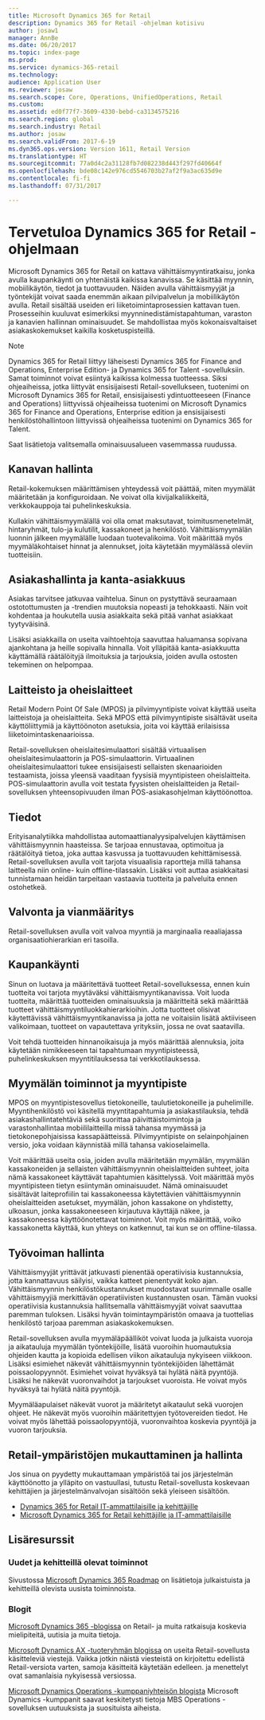 ```yaml
---
title: Microsoft Dynamics 365 for Retail
description: Dynamics 365 for Retail -ohjelman kotisivu
author: josaw1
manager: AnnBe
ms.date: 06/20/2017
ms.topic: index-page
ms.prod: 
ms.service: dynamics-365-retail
ms.technology: 
audience: Application User
ms.reviewer: josaw
ms.search.scope: Core, Operations, UnifiedOperations, Retail
ms.custom: 
ms.assetid: ed0f77f7-3609-4330-bebd-ca3134575216
ms.search.region: global
ms.search.industry: Retail
ms.author: josaw
ms.search.validFrom: 2017-6-19
ms.dyn365.ops.version: Version 1611, Retail Version
ms.translationtype: HT
ms.sourcegitcommit: 77a0d4c2a31128fb7d082238d443f297fd40664f
ms.openlocfilehash: bde08c142e976cd5546703b27af2f9a3ac635d9e
ms.contentlocale: fi-fi
ms.lasthandoff: 07/31/2017

---
```


# <a name="welcome-to-dynamics-365-for-retail"></a>Tervetuloa Dynamics 365 for Retail -ohjelmaan

Microsoft Dynamics 365 for Retail on kattava vähittäismyyntiratkaisu, jonka avulla kaupankäynti on yhtenäistä kaikissa kanavissa. Se käsittää myynnin, mobiilikäytön, tiedot ja tuottavuuden. Näiden avulla vähittäismyyjät ja työntekijät voivat saada enemmän aikaan pilvipalvelun ja mobiilikäytön avulla. Retail sisältää useiden eri liiketoimintaprosessien kattavan tuen. Prosesseihin kuuluvat esimerkiksi myynninedistämistapahtuman, varaston ja kanavien hallinnan ominaisuudet. Se mahdollistaa myös kokonaisvaltaiset asiakaskokemukset kaikilla kosketuspisteillä.

> [!NOTE] 
> Dynamics 365 for Retail liittyy läheisesti Dynamics 365 for Finance and Operations, Enterprise Edition- ja Dynamics 365 for Talent -sovelluksiin. Samat toiminnot voivat esiintyä kaikissa kolmessa tuotteessa. Siksi ohjeaiheissa, jotka liittyvät ensisijaisesti Retail-sovellukseen, tuotenimi on Microsoft Dynamics 365 for Retail, ensisijaisesti ydintuotteeseen (Finance and Operations) liittyvissä ohjeaiheissa tuotenimi on Microsoft Dynamics 365 for Finance and Operations, Enterprise edition ja ensisijaisesti henkilöstöhallintoon liittyvissä ohjeaiheissa tuotenimi on Dynamics 365 for Talent. 

Saat lisätietoja valitsemalla ominaisuusalueen vasemmassa ruudussa.

## <a name="channel-management"></a>Kanavan hallinta
Retail-kokemuksen määrittämisen yhteydessä voit päättää, miten myymälät määritetään ja konfiguroidaan. Ne voivat olla kivijalkaliikkeitä, verkkokauppoja tai puhelinkeskuksia.

Kullakin vähittäismyymälällä voi olla omat maksutavat, toimitusmenetelmät, hintaryhmät, tulo-ja kulutilit, kassakoneet ja henkilöstö. Vähittäismyymälän luonnin jälkeen myymälälle luodaan tuotevalikoima. Voit määrittää myös myymäläkohtaiset hinnat ja alennukset, joita käytetään myymälässä oleviin tuotteisiin.

## <a name="clienteling-and-loyalty"></a>Asiakashallinta ja kanta-asiakkuus
Asiakas tarvitsee jatkuvaa vaihtelua. Sinun on pystyttävä seuraamaan ostotottumusten ja -trendien muutoksia nopeasti ja tehokkaasti. Näin voit kohdentaa ja houkutella uusia asiakkaita sekä pitää vanhat asiakkaat tyytyväisinä.

Lisäksi asiakkailla on useita vaihtoehtoja saavuttaa haluamansa sopivana ajankohtana ja heille sopivalla hinnalla. Voit ylläpitää kanta-asiakkuutta käyttämällä räätälöityjä ilmoituksia ja tarjouksia, joiden avulla ostosten tekeminen on helpompaa.

## <a name="hardware-and-peripherals"></a>Laitteisto ja oheislaitteet
Retail Modern Point Of Sale (MPOS) ja pilvimyyntipiste voivat käyttää useita laitteistoja ja oheislaitteita. Sekä MPOS että pilvimyyntipiste sisältävät useita käyttöliittymiä ja käyttöönoton asetuksia, joita voi käyttää erilaisissa liiketoimintaskenaarioissa.

Retail-sovelluksen oheislaitesimulaattori sisältää virtuaalisen oheislaitesimulaattorin ja POS-simulaattorin. Virtuaalinen oheislaitesimulaattori tukee ensisijaisesti sellaisten skenaarioiden testaamista, joissa yleensä vaaditaan fyysisiä myyntipisteen oheislaitteita. POS-simulaattorin avulla voit testata fyysisten oheislaitteiden ja Retail-sovelluksen yhteensopivuuden ilman POS-asiakasohjelman käyttöönottoa.

## <a name="intelligence"></a>Tiedot
Erityisanalytiikka mahdollistaa automaattianalyysipalvelujen käyttämisen vähittäismyynnin haasteissa. Se tarjoaa ennustavaa, optimoitua ja räätälöityä tietoa, joka auttaa kasvussa ja tuottavuuden kehittämisessä. Retail-sovelluksen avulla voit tarjota visuaalisia raportteja millä tahansa laitteella niin online- kuin offline-tilassakin. Lisäksi voit auttaa asiakkaitasi tunnistamaan heidän tarpeitaan vastaavia tuotteita ja palveluita ennen ostohetkeä.

## <a name="monitoring-and-diagnosis"></a>Valvonta ja vianmääritys
Retail-sovelluksen avulla voit valvoa myyntiä ja marginaalia reaaliajassa organisaatiohierarkian eri tasoilla.

## <a name="merchandising"></a>Kaupankäynti
Sinun on luotava ja määritettävä tuotteet Retail-sovelluksessa, ennen kuin tuotteita voi tarjota myytäväksi vähittäismyyntikanavissa. Voit luoda tuotteita, määrittää tuotteiden ominaisuuksia ja määritteitä sekä määrittää tuotteet vähittäismyyntiluokkahierarkioihin. Jotta tuotteet olisivat käytettävissä vähittäismyyntikanavissa ja jotta ne voitaisiin lisätä aktiiviseen valikoimaan, tuotteet on vapautettava yrityksiin, jossa ne ovat saatavilla.

Voit tehdä tuotteiden hinnanoikaisuja ja myös määrittää alennuksia, joita käytetään nimikkeeseen tai tapahtumaan myyntipisteessä, puhelinkeskuksen myyntitilauksessa tai verkkotilauksessa.

## <a name="store-operations-and-pos"></a>Myymälän toiminnot ja myyntipiste
MPOS on myyntipistesovellus tietokoneille, taulutietokoneille ja puhelimille. Myyntihenkilöstö voi käsitellä myyntitapahtumia ja asiakastilauksia, tehdä asiakashallintatehtäviä sekä suorittaa päivittäistoimintoja ja varastonhallintaa mobiililaitteilla missä tahansa myymässä ja tietokonepohjaisissa kassapäätteissä. Pilvimyyntipiste on selainpohjainen versio, joka voidaan käynnistää millä tahansa vakioselaimella.

Voit määrittää useita osia, joiden avulla määritetään myymälän, myymälän kassakoneiden ja sellaisten vähittäismyynnin oheislaitteiden suhteet, joita nämä kassakoneet käyttävät tapahtumien käsittelyssä. Voit määrittää myös myyntipisteen tietyn esiintymän ominaisuudet. Nämä ominaisuudet sisältävät laiteprofiilin tai kassakoneessa käytettävien vähittäismyynnin oheislaitteiden asetukset, myymälän, johon kassakone on yhdistetty, ulkoasun, jonka kassakoneeseen kirjautuva käyttäjä näkee, ja kassakoneessa käyttöönotettavat toiminnot. Voit myös määrittää, voiko kassakonetta käyttää, kun yhteys on katkennut, tai kun se on offline-tilassa.

## <a name="workforce-management"></a>Työvoiman hallinta
Vähittäismyyjät yrittävät jatkuvasti pienentää operatiivisia kustannuksia, jotta kannattavuus säilyisi, vaikka katteet pienentyvät koko ajan. Vähittäismyynnin henkilöstökustannukset muodostavat suurimmalle osalle vähittäismyyjiä merkittävän operatiivisten kustannusten osan. Tämän vuoksi operatiivisia kustannuksia hallitsemalla vähittäismyyjät voivat saavuttaa paremman tuloksen. Lisäksi hyvän toimintaympäristön omaava ja tuottelias henkilöstö tarjoaa paremman asiakaskokemuksen.

Retail-sovelluksen avulla myymäläpäälliköt voivat luoda ja julkaista vuoroja ja aikatauluja myymälän työntekijöille, lisätä vuoroihin huomautuksia ohjeiden kautta ja kopioida edellisen viikon aikatauluja nykyiseen viikkoon. Lisäksi esimiehet näkevät vähittäismyynnin työntekijöiden lähettämät poissaolopyynnöt. Esimiehet voivat hyväksyä tai hylätä näitä pyyntöjä. Lisäksi he näkevät vuoronvaihdot ja tarjoukset vuoroista. He voivat myös hyväksyä tai hylätä näitä pyyntöjä.

Myymäläapulaiset näkevät vuorot ja määritetyt aikataulut sekä vuorojen ohjeet. He näkevät myös vuoroihin määritettyjen työtovereiden tiedot. He voivat myös lähettää poissaolopyyntöjä, vuoronvaihtoa koskevia pyyntöjä ja vuoron tarjouksia.

## <a name="customize-and-administer-retail-environments"></a>Retail-ympäristöjen mukauttaminen ja hallinta
Jos sinua on pyydetty mukauttamaan ympäristöä tai jos järjestelmän käyttöönotto ja ylläpito on vastuullasi, tutustu Retail-sovellusta koskevaan kehittäjien ja järjestelmänvalvojan sisältöön sekä yleiseen sisältöön.

- [Dynamics 365 for Retail IT-ammattilaisille ja kehittäjille](dev-itpro/dev-retail-home-page.md)
- [Microsoft Dynamics 365 for Retail kehittäjille ja IT-ammattilaisille](/dynamics365/unified-operations/dev-itpro/dev-tools/developer-home-page)

## <a name="additional-resources"></a>Lisäresurssit
### <a name="whats-new-and-in-development"></a>Uudet ja kehitteillä olevat toiminnot
Sivustossa [Microsoft Dynamics 365 Roadmap](https://roadmap.dynamics.com/) on lisätietoja julkaistuista ja kehitteillä olevista uusista toiminnoista.

### <a name="blogs"></a>Blogit
[Microsoft Dynamics 365 -blogissa](https://community.dynamics.com/b/msftdynamicsblog) on Retail- ja muita ratkaisuja koskevia mielipiteitä, uutisia ja muita tietoja.

[Microsoft Dynamics AX -tuoteryhmän blogissa](https://blogs.msdn.microsoft.com/dax/) on useita Retail-sovellusta käsitteleviä viestejä. Vaikka jotkin näistä viesteistä on kirjoitettu edellistä Retail-versiota varten, samoja käsitteitä käytetään edelleen. ja menettelyt ovat samanlaisia nykyisessä versiossa.

[Microsoft Dynamics Operations -kumppaniyhteisön blogista](https://community.dynamics.com/partner/b/operationspartnercommunityblog) Microsoft Dynamics -kumppanit saavat keskitetysti tietoja MBS Operations -sovelluksen uutuuksista ja suosituista aiheista.

